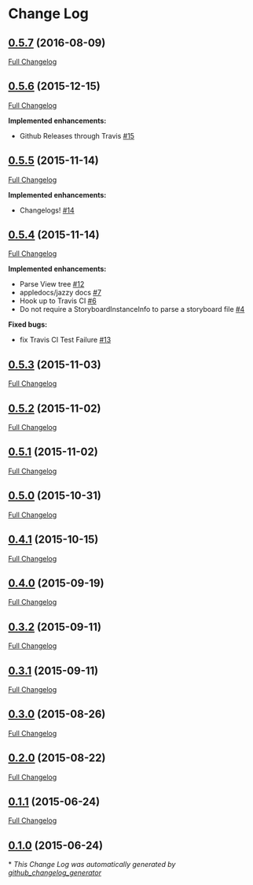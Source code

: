 # Change Log

## [0.5.7](https://github.com/Adorkable/StoryboardKit/tree/0.5.7) (2016-08-09)
[Full Changelog](https://github.com/Adorkable/StoryboardKit/compare/0.5.6...0.5.7)

## [0.5.6](https://github.com/Adorkable/StoryboardKit/tree/0.5.6) (2015-12-15)
[Full Changelog](https://github.com/Adorkable/StoryboardKit/compare/0.5.5...0.5.6)

**Implemented enhancements:**

- Github Releases through Travis [\#15](https://github.com/Adorkable/StoryboardKit/issues/15)

## [0.5.5](https://github.com/Adorkable/StoryboardKit/tree/0.5.5) (2015-11-14)
[Full Changelog](https://github.com/Adorkable/StoryboardKit/compare/0.5.4...0.5.5)

**Implemented enhancements:**

- Changelogs! [\#14](https://github.com/Adorkable/StoryboardKit/issues/14)

## [0.5.4](https://github.com/Adorkable/StoryboardKit/tree/0.5.4) (2015-11-14)
[Full Changelog](https://github.com/Adorkable/StoryboardKit/compare/0.5.3...0.5.4)

**Implemented enhancements:**

- Parse View tree [\#12](https://github.com/Adorkable/StoryboardKit/issues/12)
- appledocs/jazzy docs [\#7](https://github.com/Adorkable/StoryboardKit/issues/7)
- Hook up to Travis CI [\#6](https://github.com/Adorkable/StoryboardKit/issues/6)
- Do not require a StoryboardInstanceInfo to parse a storyboard file [\#4](https://github.com/Adorkable/StoryboardKit/issues/4)

**Fixed bugs:**

- fix Travis CI Test Failure [\#13](https://github.com/Adorkable/StoryboardKit/issues/13)

## [0.5.3](https://github.com/Adorkable/StoryboardKit/tree/0.5.3) (2015-11-03)
[Full Changelog](https://github.com/Adorkable/StoryboardKit/compare/0.5.2...0.5.3)

## [0.5.2](https://github.com/Adorkable/StoryboardKit/tree/0.5.2) (2015-11-02)
[Full Changelog](https://github.com/Adorkable/StoryboardKit/compare/0.5.1...0.5.2)

## [0.5.1](https://github.com/Adorkable/StoryboardKit/tree/0.5.1) (2015-11-02)
[Full Changelog](https://github.com/Adorkable/StoryboardKit/compare/0.5.0...0.5.1)

## [0.5.0](https://github.com/Adorkable/StoryboardKit/tree/0.5.0) (2015-10-31)
[Full Changelog](https://github.com/Adorkable/StoryboardKit/compare/0.4.1...0.5.0)

## [0.4.1](https://github.com/Adorkable/StoryboardKit/tree/0.4.1) (2015-10-15)
[Full Changelog](https://github.com/Adorkable/StoryboardKit/compare/0.4.0...0.4.1)

## [0.4.0](https://github.com/Adorkable/StoryboardKit/tree/0.4.0) (2015-09-19)
[Full Changelog](https://github.com/Adorkable/StoryboardKit/compare/0.3.2...0.4.0)

## [0.3.2](https://github.com/Adorkable/StoryboardKit/tree/0.3.2) (2015-09-11)
[Full Changelog](https://github.com/Adorkable/StoryboardKit/compare/0.3.1...0.3.2)

## [0.3.1](https://github.com/Adorkable/StoryboardKit/tree/0.3.1) (2015-09-11)
[Full Changelog](https://github.com/Adorkable/StoryboardKit/compare/0.3.0...0.3.1)

## [0.3.0](https://github.com/Adorkable/StoryboardKit/tree/0.3.0) (2015-08-26)
[Full Changelog](https://github.com/Adorkable/StoryboardKit/compare/0.2.0...0.3.0)

## [0.2.0](https://github.com/Adorkable/StoryboardKit/tree/0.2.0) (2015-08-22)
[Full Changelog](https://github.com/Adorkable/StoryboardKit/compare/0.1.1...0.2.0)

## [0.1.1](https://github.com/Adorkable/StoryboardKit/tree/0.1.1) (2015-06-24)
[Full Changelog](https://github.com/Adorkable/StoryboardKit/compare/0.1.0...0.1.1)

## [0.1.0](https://github.com/Adorkable/StoryboardKit/tree/0.1.0) (2015-06-24)


\* *This Change Log was automatically generated by [github_changelog_generator](https://github.com/skywinder/Github-Changelog-Generator)*